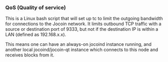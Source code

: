 ### QoS (Quality of service) ###

This is a Linux bash script that will set up tc to limit the outgoing bandwidth for connections to the Jocoin network. It limits outbound TCP traffic with a source or destination port of 9333, but not if the destination IP is within a LAN (defined as 192.168.x.x).

This means one can have an always-on jocoind instance running, and another local jocoind/jocoin-qt instance which connects to this node and receives blocks from it.
